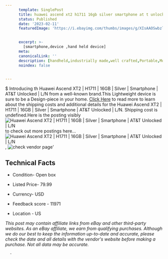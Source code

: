 ```yaml
---
      template: SinglePost
      title: huawei ascend xt2 h1711 16gb silver smartphone at t unlocked l n
      status: Published
      date: '2023-02-11'
      featuredImage: 'https://i.ebayimg.com/thumbs/images/g/XIsAAOSwbzlih4dD/s-l225.jpg'
       

      excerpt: >-
        [smartphone,device ,hand held device]
      meta:
      canonicalLink: ''
      description: [handheld,industrially made,well crafted,Portable,Mobile,Compact,Convenient,Lightweight,Maneuverable,Man-portable,Miniature,Carriable,Hand-held,Light,Holdable,Transportable,Mobile device,Pocket-sized,On-the-go,Wireless,Cordless,Compact size,Convenient size, smartphone,device ,hand held device]
      noindex: false
      

---
```

$
      Introducing th Huawei Ascend XT2 | H1711 | 16GB | Silver | Smartphone | AT&T Unlocked | L/N from a well-known brand.This Lightweight device  is sure to be a Design-piece in your home. [Click Here](https://www.ebay.com/itm/185462757816?hash=item2b2e7119b8%3Ag%3AXIsAAOSwbzlih4dD&mkevt=1&mkcid=1&mkrid=711-53200-19255-0&campid=%253CePNCampaignId%253E&customid=%253CreferenceId%253E&toolid=10049) to read more to learn about the shipping costs and additional details for the Huawei Ascend XT2 | H1711 | 16GB | Silver | Smartphone | AT&T Unlocked | L/N. Shipping cost is undefined.Here is the posting visibly ![Huawei Ascend XT2 | H1711 | 16GB | Silver | Smartphone | AT&T Unlocked | L/N](https://i.ebayimg.com/thumbs/images/g/XIsAAOSwbzlih4dD/s-l225.jpg) to check out more postings here... ![Huawei Ascend XT2 | H1711 | 16GB | Silver | Smartphone | AT&T Unlocked | L/N](https://i.ebayimg.com/images/g/XIsAAOSwbzlih4dD/s-l1200.jpg), ![check vendor page](https://origin-galleryplus.ebayimg.com/ws/web/185462757816_2_0_1/225x225.jpg,https://origin-galleryplus.ebayimg.com/ws/web/185462757816_3_0_1/225x225.jpg,https://origin-galleryplus.ebayimg.com/ws/web/185462757816_4_0_1/225x225.jpg)'

      

 ## Technical Facts 



     
      

 - Condition- Open box 


      

 - Listed Price- 79.99 


      

 - Currency- USD 


      

 - Feedback score - 11971 


      

 - Location - US 


      
      

 *_This post may contain affiliate links from eBay and other third-party websites. As an eBay affiliate, we earn from qualifying purchases. Although we do our best to keep the information up-to-date and accurate, please check the date and all details with the vendor's website before making a purchase. Not all data may be accurate._*




      -
